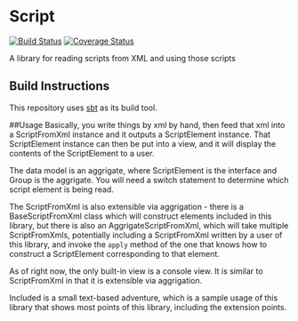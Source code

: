 # Script
[![Build Status](https://travis-ci.org/rayrobdod/script.svg)](https://travis-ci.org/rayrobdod/script)
[![Coverage Status](https://coveralls.io/repos/rayrobdod/script/badge.svg)](https://coveralls.io/r/rayrobdod/script)

A library for reading scripts from XML and using those scripts

## Build Instructions
This repository uses [sbt](http://www.scala-sbt.org/) as its build tool.


##Usage
Basically, you write things by xml by hand, then feed that xml into a
ScriptFromXml instance and it outputs a ScriptElement instance. That
ScriptElement instance can then be put into a view, and it will display
the contents of the ScriptElement to a user.


The data model is an aggrigate, where ScriptElement is the interface and Group
is the aggrigate. You will need a switch statement to determine which script
element is being read.

The ScriptFromXml is also extensible via aggrigation - there is a
BaseScriptFromXml class which will construct elements included in this library,
but there is also an AggrigateScriptFromXml, which will take multiple
ScriptFromXmls, potentially including a ScriptFromXml written by a user of this
library, and invoke the `apply` method of the one that knows how to construct a
ScriptElement corresponding to that element.



As of right now, the only built-in view is a console view. It is similar to
ScriptFromXml in that it is extensible via aggrigation.


Included is a small text-based adventure, which is a sample usage of this
library that shows most points of this library, including the extension points.

